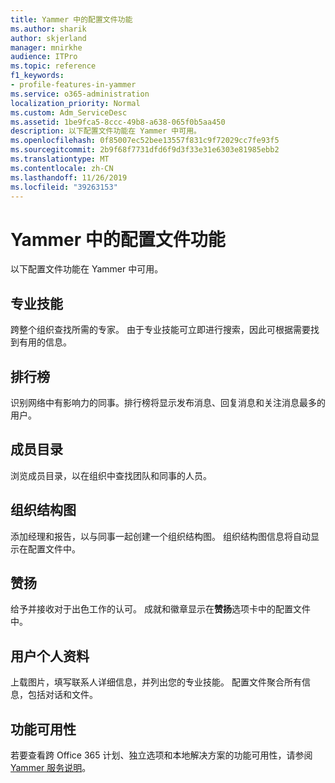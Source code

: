 ```yaml
---
title: Yammer 中的配置文件功能
ms.author: sharik
author: skjerland
manager: mnirkhe
audience: ITPro
ms.topic: reference
f1_keywords:
- profile-features-in-yammer
ms.service: o365-administration
localization_priority: Normal
ms.custom: Adm_ServiceDesc
ms.assetid: 1be9fca5-8ccc-49b8-a638-065f0b5aa450
description: 以下配置文件功能在 Yammer 中可用。
ms.openlocfilehash: 0f85007ec52bee13557f831c9f72029cc7fe93f5
ms.sourcegitcommit: 2b9f68f7731dfd6f9d3f33e31e6303e81985ebb2
ms.translationtype: MT
ms.contentlocale: zh-CN
ms.lasthandoff: 11/26/2019
ms.locfileid: "39263153"
---
```

# <a name="profile-features-in-yammer"></a>Yammer 中的配置文件功能

以下配置文件功能在 Yammer 中可用。
 
## <a name="expertise"></a>专业技能

跨整个组织查找所需的专家。 由于专业技能可立即进行搜索，因此可根据需要找到有用的信息。

## <a name="leaderboards"></a>排行榜

识别网络中有影响力的同事。排行榜将显示发布消息、回复消息和关注消息最多的用户。

## <a name="member-directory"></a>成员目录

浏览成员目录，以在组织中查找团队和同事的人员。
  
## <a name="org-chart"></a>组织结构图

添加经理和报告，以与同事一起创建一个组织结构图。 组织结构图信息将自动显示在配置文件中。
  
## <a name="praise"></a>赞扬

给予并接收对于出色工作的认可。 成就和徽章显示在**赞扬**选项卡中的配置文件中。
 
## <a name="user-profiles"></a>用户个人资料

上载图片，填写联系人详细信息，并列出您的专业技能。 配置文件聚合所有信息，包括对话和文件。
  
## <a name="feature-availability"></a>功能可用性

若要查看跨 Office 365 计划、独立选项和本地解决方案的功能可用性，请参阅[Yammer 服务说明](yammer-service-description.md)。
  

